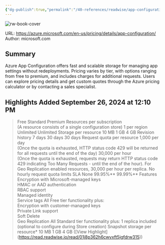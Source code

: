 ```yaml
---
{"dg-publish":true,"permalink":"/40-references/readwise/app-configuration-pricing/","tags":["rw/articles"]}
---
```



![rw-book-cover](https://azure.microsoft.com/svghandler/app-configuration/?width=600&height=315)

  

URL: <https://azure.microsoft.com/en-us/pricing/details/app-configuration/>  
Author: microsoft.com

## Summary

Azure App Configuration offers fast and scalable storage for managing app settings without redeployments. Pricing varies by tier, with options ranging from free to premium, and includes charges for additional requests. Users can explore pricing details and get custom quotes through the Azure pricing calculator or by contacting a sales specialist.

## Highlights Added September 26, 2024 at 12:10 PM

> Free Standard Premium Resources per subscription  
> (A resource consists of a single configuration store) 1 per region Unlimited Unlimited Storage per resource 10 MB 1 GB 4 GB Revision history 7 days 30 days 30 days Request quota per resource 1,000 per day  
> (Once the quota is exhausted, HTTP status code 429 will be returned for all requests until the end of the day) 30,000 per hour  
> (Once the quota is exhausted, requests may return HTTP status code 429 indicating Too Many Requests - until the end of the hour). For Geo Replication enabled resources, 30,000 per hour per replica. No hourly request quota limits SLA None 99.95%** 99.99%** Features Encryption with Microsoft-managed keys  
> HMAC or AAD authentication  
> RBAC support  
> Managed identity  
> Service tags All Free tier functionality plus:  
> Encryption with customer-managed keys  
> Private Link support  
> Soft Delete  
> Geo Replication All Standard tier functionality plus: 1 replica included (optional to configure during Store creation) Snapshot storage per resource* 10 MB 1 GB 4 GB ([View Highlight] (<https://read.readwise.io/read/01j8p362h6cwvxft5jgfdrw315>))

